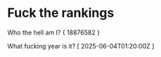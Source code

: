 # Fuck the rankings

Who the hell am I?
{ 18876582 }

What fucking year is it?
[ 2025-06-04T01:20:00Z ]
